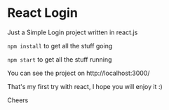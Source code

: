 # React Login

Just a Simple Login project written in react.js

<code>npm install</code> to get all the stuff going

<code>npm start</code> to get all the stuff running

You can see the project on http://localhost:3000/





That's my first try with react, I hope you will enjoy it :)

Cheers
